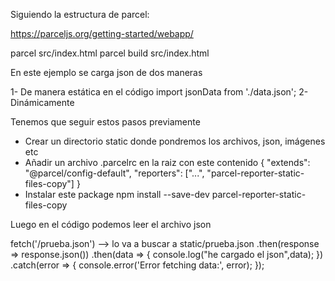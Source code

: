 Siguiendo la estructura de parcel:

https://parceljs.org/getting-started/webapp/

parcel src/index.html
parcel build src/index.html

En este ejemplo se carga json de dos maneras

1- De manera estática en el código 
import jsonData from './data.json';
2- Dinámicamente 

Tenemos que seguir estos pasos previamente

- Crear un directorio static donde pondremos los archivos, json, imágenes etc
- Añadir un archivo .parcelrc en la raiz con este contenido
{
  "extends": "@parcel/config-default",
  "reporters": ["...", "parcel-reporter-static-files-copy"]
}
- Instalar este package 
npm install --save-dev parcel-reporter-static-files-copy

Luego en el código podemos leer el archivo json

 fetch('/prueba.json')  --> lo va a buscar a static/prueba.json
      .then(response => response.json())
      .then(data => {
        console.log("he cargado el json",data);
      })
      .catch(error => {
        console.error('Error fetching data:', error);
      });